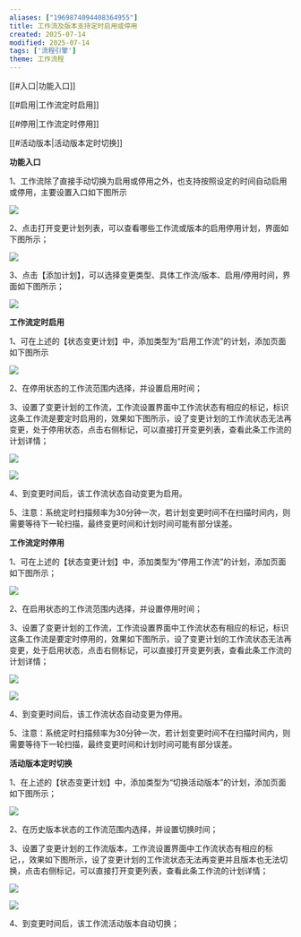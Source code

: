```yaml
---
aliases: ["1969874094408364955"]
title: 工作流及版本支持定时启用或停用
created: 2025-07-14
modified: 2025-07-14
tags: ['流程引擎']
theme: 工作流程
---
```


[[#入口|功能入口]]

[[#启用|工作流定时启用]]

[[#停用|工作流定时停用]]

[[#活动版本|活动版本定时切换]]

**功能入口**

1、工作流除了直接手动切换为启用或停用之外，也支持按照设定的时间自动启用或停用，主要设置入口如下图所示

![](https://myhelpdoc.oss-cn-heyuan.aliyuncs.com/mdimages/76c1350f253dbfdc51fda23f1ccae17d.jpg)

2、点击打开变更计划列表，可以查看哪些工作流或版本的启用停用计划，界面如下图所示；

![](https://myhelpdoc.oss-cn-heyuan.aliyuncs.com/mdimages/5d8e623568201d8e00249928075b752e.jpg)

3、点击【添加计划】，可以选择变更类型、具体工作流/版本、启用/停用时间，界面如下图所示；

![](https://myhelpdoc.oss-cn-heyuan.aliyuncs.com/mdimages/9e9bd22ea8c72468e9912121f4d59f73.jpg)

**工作流定时启用**

1、可在上述的【状态变更计划】中，添加类型为“启用工作流”的计划，添加页面如下图所示

![](https://myhelpdoc.oss-cn-heyuan.aliyuncs.com/mdimages/50b290d814f6271ae08251590050f662.jpg)

2、在停用状态的工作流范围内选择，并设置启用时间；

3、设置了变更计划的工作流，工作流设置界面中工作流状态有相应的标记，标识这条工作流是要定时启用的，效果如下图所示，设了变更计划的工作流状态无法再变更，处于停用状态，点击右侧标记，可以直接打开变更列表，查看此条工作流的计划详情；

![](https://myhelpdoc.oss-cn-heyuan.aliyuncs.com/mdimages/9b1ec55fac659224c57bceec7251c244.jpg)

![](https://myhelpdoc.oss-cn-heyuan.aliyuncs.com/mdimages/9153b242423f965648a3a49e8d3f0253.jpg)

4、到变更时间后，该工作流状态自动变更为启用。

5、注意：系统定时扫描频率为30分钟一次，若计划变更时间不在扫描时间内，则需要等待下一轮扫描，最终变更时间和计划时间可能有部分误差。

**工作流定时停用**

1、可在上述的【状态变更计划】中，添加类型为“停用工作流”的计划，添加页面如下图所示；

![](https://myhelpdoc.oss-cn-heyuan.aliyuncs.com/mdimages/c2df015d3a78ecc3b8700ac45fb7c1bd.jpg)

2、在启用状态的工作流范围内选择，并设置停用时间；

3、设置了变更计划的工作流，工作流设置界面中工作流状态有相应的标记，标识这条工作流是要定时停用的，效果如下图所示，设了变更计划的工作流状态无法再变更，处于启用状态，点击右侧标记，可以直接打开变更列表，查看此条工作流的计划详情；

![](https://myhelpdoc.oss-cn-heyuan.aliyuncs.com/mdimages/9d25bfec5022a212ea88161e436745b4.jpg)

![](https://myhelpdoc.oss-cn-heyuan.aliyuncs.com/mdimages/c68f9fd75de4bff6058a0f95e494c710.jpg)

4、到变更时间后，该工作流状态自动变更为停用。

5、注意：系统定时扫描频率为30分钟一次，若计划变更时间不在扫描时间内，则需要等待下一轮扫描，最终变更时间和计划时间可能有部分误差。

**活动版本定时切换**

1、在上述的【状态变更计划】中，添加类型为“切换活动版本”的计划，添加页面如下图所示；

![](https://myhelpdoc.oss-cn-heyuan.aliyuncs.com/mdimages/5322b490ae0edbf8fe046fcf44aca109.jpg)

2、在历史版本状态的工作流范围内选择，并设置切换时间；

3、设置了变更计划的工作流版本，工作流设置界面中工作流状态有相应的标记，，效果如下图所示，设了变更计划的工作流状态无法再变更并且版本也无法切换，点击右侧标记，可以直接打开变更列表，查看此条工作流的计划详情；

![](https://myhelpdoc.oss-cn-heyuan.aliyuncs.com/mdimages/2c4295082409bf9411b120fdf537ec30.jpg)

![](https://myhelpdoc.oss-cn-heyuan.aliyuncs.com/mdimages/fa7c0b31408c023a34af226ab97799dc.jpg)

4、到变更时间后，该工作流活动版本自动切换；

